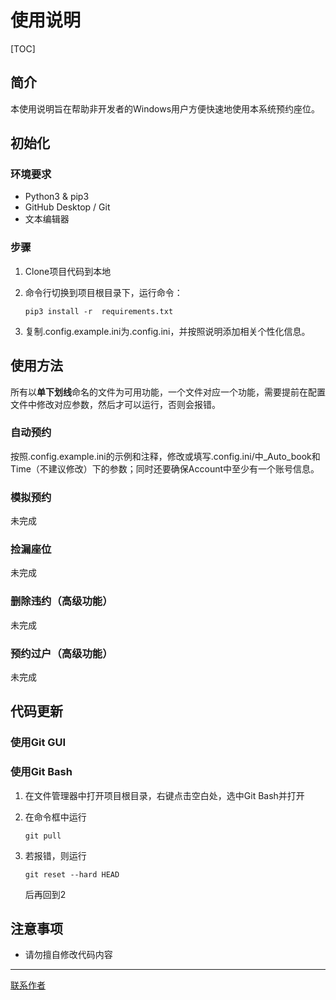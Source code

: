 # 使用说明

[TOC]

## 简介

本使用说明旨在帮助非开发者的Windows用户方便快速地使用本系统预约座位。

## 初始化

### 环境要求

- Python3 & pip3
- GitHub Desktop / Git
- 文本编辑器

### 步骤

1. Clone项目代码到本地

2. 命令行切换到项目根目录下，运行命令：

   `pip3 install -r  requirements.txt`

3. 复制.config.example.ini为.config.ini，并按照说明添加相关个性化信息。

## 使用方法

所有以**单下划线**命名的文件为可用功能，一个文件对应一个功能，需要提前在配置文件中修改对应参数，然后才可以运行，否则会报错。

### 自动预约 

按照.config.example.ini的示例和注释，修改或填写.config.ini/中_Auto_book和Time（不建议修改）下的参数；同时还要确保Account中至少有一个账号信息。

### 模拟预约

未完成

### 捡漏座位

未完成

### 删除违约（高级功能）

未完成

### 预约过户（高级功能）

未完成

## 代码更新

### 使用Git GUI

### 使用Git Bash

1. 在文件管理器中打开项目根目录，右键点击空白处，选中Git Bash并打开

2. 在命令框中运行

   `git pull`

3. 若报错，则运行

   `git reset --hard HEAD`

   后再回到2

## 注意事项

- 请勿擅自修改代码内容

------

[联系作者](mailto:code.defjia.top)